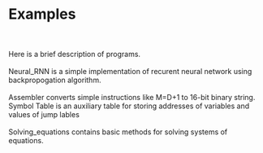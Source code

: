 # Examples
<br><br>
Here is a brief description of programs.<br><br>
Neural_RNN is a simple implementation of recurent neural network using backpropogation algorithm.<br><br>
Assembler converts simple instructions like M=D+1 to 16-bit binary string. Symbol Table is an auxiliary table for storing addresses of variables and values of jump lables<br><br>
Solving_equations contains basic methods for solving systems of equations.

